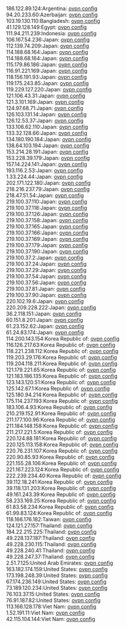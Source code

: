 186.122.89.124:Argentina: [ovpn config](vpn/186_122_89_124.ovpn)  
94.20.233.60:Azerbaijan: [ovpn config](vpn/94_20_233_60.ovpn)  
103.19.130.110:Bangladesh: [ovpn config](vpn/103_19_130_110.ovpn)  
41.129.128.149:Egypt: [ovpn config](vpn/41_129_128_149.ovpn)  
111.94.211.239:Indonesia: [ovpn config](vpn/111_94_211_239.ovpn)  
106.167.54.236:Japan: [ovpn config](vpn/106_167_54_236.ovpn)  
112.139.74.209:Japan: [ovpn config](vpn/112_139_74_209.ovpn)  
114.188.68.164:Japan: [ovpn config](vpn/114_188_68_164.ovpn)  
114.188.68.164:Japan: [ovpn config](vpn/114_188_68_164.ovpn)  
115.179.86.186:Japan: [ovpn config](vpn/115_179_86_186.ovpn)  
116.91.221.169:Japan: [ovpn config](vpn/116_91_221_169.ovpn)  
118.156.191.93:Japan: [ovpn config](vpn/118_156_191_93.ovpn)  
119.175.243.85:Japan: [ovpn config](vpn/119_175_243_85.ovpn)  
119.229.127.220:Japan: [ovpn config](vpn/119_229_127_220.ovpn)  
121.106.43.31:Japan: [ovpn config](vpn/121_106_43_31.ovpn)  
121.3.101.169:Japan: [ovpn config](vpn/121_3_101_169.ovpn)  
124.97.68.71:Japan: [ovpn config](vpn/124_97_68_71.ovpn)  
126.103.131.14:Japan: [ovpn config](vpn/126_103_131_14.ovpn)  
126.12.53.37:Japan: [ovpn config](vpn/126_12_53_37.ovpn)  
133.106.62.110:Japan: [ovpn config](vpn/133_106_62_110.ovpn)  
133.32.128.66:Japan: [ovpn config](vpn/133_32_128_66.ovpn)  
134.180.190.184:Japan: [ovpn config](vpn/134_180_190_184.ovpn)  
138.64.103.194:Japan: [ovpn config](vpn/138_64_103_194.ovpn)  
153.214.28.191:Japan: [ovpn config](vpn/153_214_28_191.ovpn)  
153.228.39.179:Japan: [ovpn config](vpn/153_228_39_179.ovpn)  
157.14.224.141:Japan: [ovpn config](vpn/157_14_224_141.ovpn)  
193.116.2.53:Japan: [ovpn config](vpn/193_116_2_53.ovpn)  
1.33.224.44:Japan: [ovpn config](vpn/1_33_224_44.ovpn)  
202.171.122.180:Japan: [ovpn config](vpn/202_171_122_180.ovpn)  
218.216.237.79:Japan: [ovpn config](vpn/218_216_237_79.ovpn)  
218.47.51.54:Japan: [ovpn config](vpn/218_47_51_54.ovpn)  
219.100.37.110:Japan: [ovpn config](vpn/219_100_37_110.ovpn)  
219.100.37.118:Japan: [ovpn config](vpn/219_100_37_118.ovpn)  
219.100.37.126:Japan: [ovpn config](vpn/219_100_37_126.ovpn)  
219.100.37.158:Japan: [ovpn config](vpn/219_100_37_158.ovpn)  
219.100.37.165:Japan: [ovpn config](vpn/219_100_37_165.ovpn)  
219.100.37.166:Japan: [ovpn config](vpn/219_100_37_166.ovpn)  
219.100.37.169:Japan: [ovpn config](vpn/219_100_37_169.ovpn)  
219.100.37.179:Japan: [ovpn config](vpn/219_100_37_179.ovpn)  
219.100.37.190:Japan: [ovpn config](vpn/219_100_37_190.ovpn)  
219.100.37.2:Japan: [ovpn config](vpn/219_100_37_2.ovpn)  
219.100.37.24:Japan: [ovpn config](vpn/219_100_37_24.ovpn)  
219.100.37.29:Japan: [ovpn config](vpn/219_100_37_29.ovpn)  
219.100.37.54:Japan: [ovpn config](vpn/219_100_37_54.ovpn)  
219.100.37.56:Japan: [ovpn config](vpn/219_100_37_56.ovpn)  
219.100.37.81:Japan: [ovpn config](vpn/219_100_37_81.ovpn)  
219.100.37.90:Japan: [ovpn config](vpn/219_100_37_90.ovpn)  
220.102.19.6:Japan: [ovpn config](vpn/220_102_19_6.ovpn)  
220.209.228.222:Japan: [ovpn config](vpn/220_209_228_222.ovpn)  
36.2.118.151:Japan: [ovpn config](vpn/36_2_118_151.ovpn)  
60.151.8.201:Japan: [ovpn config](vpn/60_151_8_201.ovpn)  
61.23.152.62:Japan: [ovpn config](vpn/61_23_152_62.ovpn)  
61.24.83.174:Japan: [ovpn config](vpn/61_24_83_174.ovpn)  
114.200.143.154:Korea Republic of: [ovpn config](vpn/114_200_143_154.ovpn)  
116.126.217.63:Korea Republic of: [ovpn config](vpn/116_126_217_63.ovpn)  
118.221.238.112:Korea Republic of: [ovpn config](vpn/118_221_238_112.ovpn)  
119.203.29.176:Korea Republic of: [ovpn config](vpn/119_203_29_176.ovpn)  
119.204.118.211:Korea Republic of: [ovpn config](vpn/119_204_118_211.ovpn)  
121.179.221.65:Korea Republic of: [ovpn config](vpn/121_179_221_65.ovpn)  
121.183.186.135:Korea Republic of: [ovpn config](vpn/121_183_186_135.ovpn)  
123.143.120.51:Korea Republic of: [ovpn config](vpn/123_143_120_51.ovpn)  
125.142.67.1:Korea Republic of: [ovpn config](vpn/125_142_67_1.ovpn)  
125.180.94.214:Korea Republic of: [ovpn config](vpn/125_180_94_214.ovpn)  
175.114.237.193:Korea Republic of: [ovpn config](vpn/175_114_237_193.ovpn)  
183.106.4.93:Korea Republic of: [ovpn config](vpn/183_106_4_93.ovpn)  
210.219.152.91:Korea Republic of: [ovpn config](vpn/210_219_152_91.ovpn)  
211.177.100.96:Korea Republic of: [ovpn config](vpn/211_177_100_96.ovpn)  
211.184.148.158:Korea Republic of: [ovpn config](vpn/211_184_148_158.ovpn)  
211.217.221.5:Korea Republic of: [ovpn config](vpn/211_217_221_5.ovpn)  
220.124.88.181:Korea Republic of: [ovpn config](vpn/220_124_88_181.ovpn)  
220.125.113.158:Korea Republic of: [ovpn config](vpn/220_125_113_158.ovpn)  
220.76.231.107:Korea Republic of: [ovpn config](vpn/220_76_231_107.ovpn)  
220.90.85.93:Korea Republic of: [ovpn config](vpn/220_90_85_93.ovpn)  
221.155.28.106:Korea Republic of: [ovpn config](vpn/221_155_28_106.ovpn)  
221.167.223.124:Korea Republic of: [ovpn config](vpn/221_167_223_124.ovpn)  
222.239.234.40:Korea Republic of: [ovpn config](vpn/222_239_234_40.ovpn)  
39.112.18.241:Korea Republic of: [ovpn config](vpn/39_112_18_241.ovpn)  
39.118.131.203:Korea Republic of: [ovpn config](vpn/39_118_131_203.ovpn)  
49.161.243.39:Korea Republic of: [ovpn config](vpn/49_161_243_39.ovpn)  
58.233.169.25:Korea Republic of: [ovpn config](vpn/58_233_169_25.ovpn)  
61.83.58.234:Korea Republic of: [ovpn config](vpn/61_83_58_234.ovpn)  
61.99.83.124:Korea Republic of: [ovpn config](vpn/61_99_83_124.ovpn)  
118.166.176.182:Taiwan: [ovpn config](vpn/118_166_176_182.ovpn)  
124.121.27.157:Thailand: [ovpn config](vpn/124_121_27_157.ovpn)  
184.22.215.225:Thailand: [ovpn config](vpn/184_22_215_225.ovpn)  
49.228.137.187:Thailand: [ovpn config](vpn/49_228_137_187.ovpn)  
49.228.230.115:Thailand: [ovpn config](vpn/49_228_230_115.ovpn)  
49.228.240.41:Thailand: [ovpn config](vpn/49_228_240_41.ovpn)  
49.228.247.37:Thailand: [ovpn config](vpn/49_228_247_37.ovpn)  
2.51.7.125:United Arab Emirates: [ovpn config](vpn/2_51_7_125.ovpn)  
163.182.174.159:United States: [ovpn config](vpn/163_182_174_159.ovpn)  
173.198.248.39:United States: [ovpn config](vpn/173_198_248_39.ovpn)  
67.174.236.149:United States: [ovpn config](vpn/67_174_236_149.ovpn)  
73.189.120.234:United States: [ovpn config](vpn/73_189_120_234.ovpn)  
76.103.37.15:United States: [ovpn config](vpn/76_103_37_15.ovpn)  
76.91.187.82:United States: [ovpn config](vpn/76_91_187_82.ovpn)  
113.166.128.178:Viet Nam: [ovpn config](vpn/113_166_128_178.ovpn)  
1.52.191.11:Viet Nam: [ovpn config](vpn/1_52_191_11.ovpn)  
42.115.104.144:Viet Nam: [ovpn config](vpn/42_115_104_144.ovpn)  
